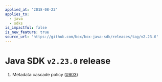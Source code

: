 ```yaml
---
applied_at: '2018-08-23'
applies_to:
  - java
  - sdks
is_impactful: false
is_new_feature: true
source_url: 'https://github.com/box/box-java-sdk/releases/tag/v2.23.0'
---
```


# Java SDK `v2.23.0` release

1. Metadata cascade policy ([#603](https://github.com/box/box-java-sdk/pull/603))